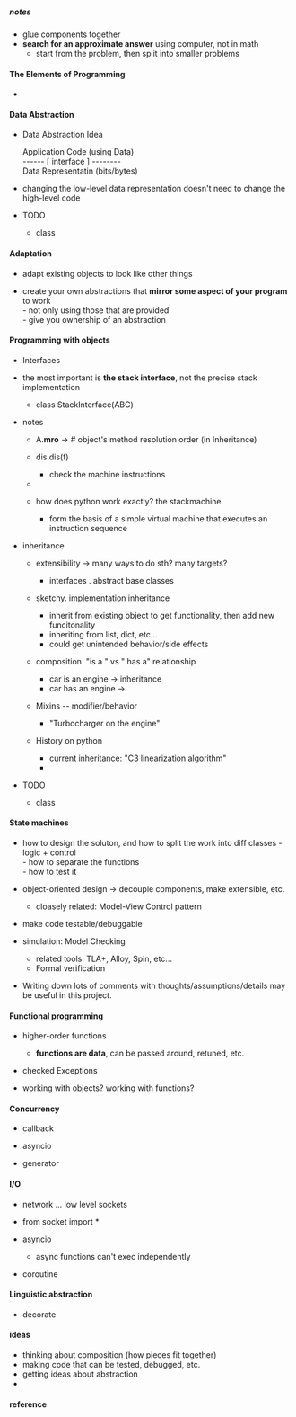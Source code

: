
##### notes  
  * glue components together  
  * **search for an approximate answer** using computer, not in math  
    - start from the problem, then split into smaller problems

#### The Elements of Programming  
  * 


#### Data Abstraction  
  * Data Abstraction Idea    

    Application Code (using Data)   
    ------ [ interface ] --------    
    Data Representatin (bits/bytes)    

  * changing the low-level data representation doesn't need to change the high-level code  


  * TODO  
    - class  


#### Adaptation  
  * adapt existing objects to look like other things  

  *  create your own abstractions that **mirror some aspect of your program** to work  
    - not only using those that are provided  
    - give you ownership of an abstraction   



#### Programming with objects  
  * Interfaces  

  * the most important is **the stack interface**, not the precise stack implementation  
    - class StackInterface(ABC)


  * notes  
    - A.__mro__ -> # object's method resolution order  (in Inheritance)  
     
    - dis.dis(f)  
      + check the machine instructions  

    -  
    - how does python work exactly?  the stackmachine  
      + form the basis of a simple virtual machine that executes an instruction sequence

  * inheritance  
    - extensibility -> many ways to do sth? many targets? 

       + interfaces  .  abstract base classes

    - sketchy.  implementation inheritance  
       + inherit from existing object to get functionality, then add new funcitonality  
       + inheriting from list, dict, etc... 
       + could get unintended behavior/side effects 

    - composition.  "is a " vs " has a" relationship  
       + car is an engine -> inheritance
       + car has an engine ->


    - Mixins -- modifier/behavior 
       + "Turbocharger on the engine" 

    - History on python  
       + current inheritance: "C3 linearization algorithm" 
       + 

  * TODO 
    - class  

#### State machines 
  *  how to design the soluton, and how to split the work into diff classes 
    - logic + control   
    - how to separate the functions  
    - how to test it 

  * object-oriented design -> decouple components, make extensible, etc.  
    - cloasely related: Model-View Control pattern  

  * make code testable/debuggable  

  * simulation: Model Checking  
    - related tools: TLA+, Alloy, Spin, etc...
    - Formal verification  

  * Writing down lots of comments with thoughts/assumptions/details may be useful in this project.


####  Functional programming  
  * higher-order functions 
    - **functions are data**, can be passed around, retuned, etc.  

  * checked Exceptions    

  * working with objects?  working with functions?  

#### Concurrency  
  * callback  

  * asyncio  

  * generator 
  

#### I/O  
  * network ... low level sockets  
  * from socket import *  

  *  asyncio  
     - async functions can't exec independently  

  * coroutine  



#### Linguistic abstraction  
  * decorate  


#### ideas  
  * thinking about composition (how pieces fit together)  
  *  making code that can be tested, debugged, etc.  
  * getting ideas about abstraction  
  *  

#### reference
